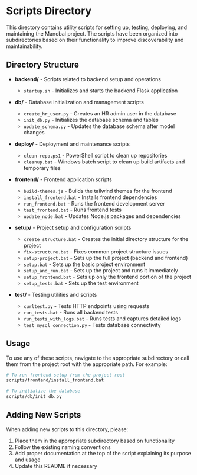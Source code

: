 # Scripts Directory

This directory contains utility scripts for setting up, testing, deploying, and maintaining the Manobal project. The scripts have been organized into subdirectories based on their functionality to improve discoverability and maintainability.

## Directory Structure

- **backend/** - Scripts related to backend setup and operations
  - `startup.sh` - Initializes and starts the backend Flask application

- **db/** - Database initialization and management scripts
  - `create_hr_user.py` - Creates an HR admin user in the database
  - `init_db.py` - Initializes the database schema and tables
  - `update_schema.py` - Updates the database schema after model changes

- **deploy/** - Deployment and maintenance scripts
  - `clean-repo.ps1` - PowerShell script to clean up repositories
  - `cleanup.bat` - Windows batch script to clean up build artifacts and temporary files

- **frontend/** - Frontend application scripts
  - `build-themes.js` - Builds the tailwind themes for the frontend
  - `install_frontend.bat` - Installs frontend dependencies
  - `run_frontend.bat` - Runs the frontend development server
  - `test_frontend.bat` - Runs frontend tests
  - `update_node.bat` - Updates Node.js packages and dependencies

- **setup/** - Project setup and configuration scripts
  - `create_structure.bat` - Creates the initial directory structure for the project
  - `fix-structure.bat` - Fixes common project structure issues
  - `setup-project.bat` - Sets up the full project (backend and frontend)
  - `setup.bat` - Sets up the basic project environment
  - `setup_and_run.bat` - Sets up the project and runs it immediately
  - `setup_frontend.bat` - Sets up only the frontend portion of the project
  - `setup_tests.bat` - Sets up the test environment

- **test/** - Testing utilities and scripts
  - `curltest.py` - Tests HTTP endpoints using requests
  - `run_tests.bat` - Runs all backend tests
  - `run_tests_with_logs.bat` - Runs tests and captures detailed logs
  - `test_mysql_connection.py` - Tests database connectivity

## Usage

To use any of these scripts, navigate to the appropriate subdirectory or call them from the project root with the appropriate path. For example:

```bash
# To run frontend setup from the project root
scripts/frontend/install_frontend.bat

# To initialize the database
scripts/db/init_db.py
```

## Adding New Scripts

When adding new scripts to this directory, please:

1. Place them in the appropriate subdirectory based on functionality
2. Follow the existing naming conventions
3. Add proper documentation at the top of the script explaining its purpose and usage
4. Update this README if necessary 